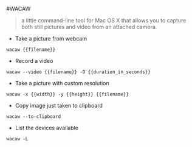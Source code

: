 #WACAW

> a little command-line tool for Mac OS X that allows you to capture both still pictures and video from an attached camera.

- Take a picture from webcam

`wacaw {{filename}}`

- Record a video

`wacaw --video {{filename}} -D {{duration_in_seconds}}`

- Take a picture with custom resolution

`wacaw -x {{width}} -y {{height}} {{filename}}`

- Copy image just taken to clipboard

`wacaw --to-clipboard`

- List the devices available

`wacaw -L`
